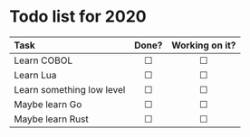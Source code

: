 # Todo list for 2020

| Task | Done? | Working on it? |
| :--- | :---: | :---: |
| Learn COBOL | &#9744; | &#9744; |
| Learn Lua | &#9744; | &#9744; |
| Learn something low level | &#9744; | &#9744; |
| Maybe learn Go | &#9744; | &#9744; |
| Maybe learn Rust | &#9744; | &#9744; |
